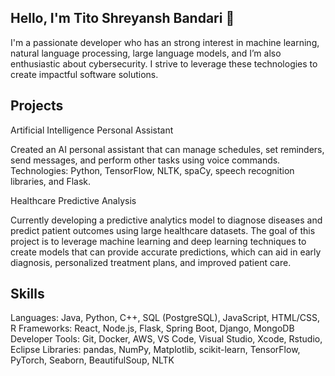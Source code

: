 
Hello, I'm Tito Shreyansh Bandari 👋 
-----------------------
I'm a passionate developer who has an strong interest in machine learning, natural language processing,  large language models, and I’m also enthusiastic about cybersecurity. I strive to leverage these technologies to create impactful software solutions.

Projects
-------------
Artificial Intelligence  Personal Assistant 

Created an AI personal assistant that can manage schedules, set reminders, send messages, and perform other tasks using voice commands.
Technologies: Python, TensorFlow, NLTK, spaCy, speech recognition libraries, and Flask.

Healthcare Predictive Analysis

Currently developing a predictive analytics model to diagnose diseases and predict patient outcomes using large healthcare datasets. The goal of this project is to leverage machine learning and deep learning techniques to create models that can provide accurate predictions, which can aid in early diagnosis, personalized treatment plans, and improved patient care.

Skills
-------
Languages: Java, Python, C++, SQL (PostgreSQL), JavaScript, HTML/CSS, R
Frameworks: React, Node.js, Flask, Spring Boot, Django, MongoDB
Developer Tools: Git, Docker, AWS, VS Code, Visual Studio, Xcode, Rstudio, Eclipse
Libraries: pandas, NumPy, Matplotlib, scikit-learn, TensorFlow, PyTorch, Seaborn, BeautifulSoup, NLTK
